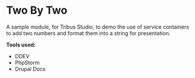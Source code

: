 # Two By Two

A sample module, for Tribus Studio, to demo the use of service containers to add two numbers and format them into a string for presentation.

**Tools used:**
 - DDEV
 - PhpStorm
 - Drupal Docs
